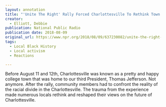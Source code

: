 ```yaml
---
layout: annotation
title: "'Unite The Right' Rally Forced Charlottesville To Rethink Town's Racial History"
creator:
  - Elliott, Debbie
publication: National Public Radio
publication date: 2018-08-09
original_url: https://www.npr.org/2018/08/09/637230082/unite-the-right-rally-forced-charlottesville-to-rethink-town-s-racial-history
tags:
  - Local Black History
  - Local activism
  - Reactions

---
```

Before August 11 and 12th, Charlottesville was known as a pretty and happy college town that was home to our third President, Thomas Jefferson. Not anymore. After the rally, community members had to confront the reality of the racial divide in the Charlottesville. The trauma from the experience made numerous locals rethink and reshaped their views on the future of Charlottesville.
